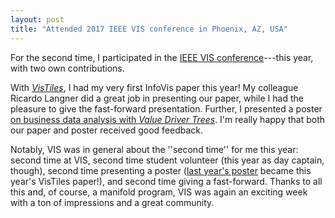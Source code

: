 ```yaml
---
layout: post
title: "Attended 2017 IEEE VIS conference in Phoenix, AZ, USA"
---
```


For the second time, I participated in the [IEEE VIS conference](http://ieeevis.org/)---this year, with two own contributions.

With [*VisTiles*](/publications/2018/vistiles/), I had my very first InfoVis paper this year!
My colleague Ricardo Langner did a great job in presenting our paper, while I had the pleasure to give the fast-forward presentation.
Further, I presented a poster [on business data analysis with *Value Driver Trees*](/publications/2017/value-driver-trees/).
I'm really happy that both our paper and poster received good feedback.
 
Notably, VIS was in general about the ''second time'' for me this year:
second time at VIS, second time student volunteer (this year as day captain, though), second time presenting a poster ([last year's poster](/publications/2016/combining-mobiles/) became this year's VisTiles paper!), and second time giving a fast-forward.
Thanks to all this and, of course, a manifold program, VIS was again an exciting week with a ton of impressions and a great community.